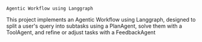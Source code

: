                                                                       Agentic Workflow using Langgraph
This project implements an Agentic Workflow using Langgraph, designed to split a user's query into subtasks using a PlanAgent, solve them with a ToolAgent, and refine or adjust tasks with a FeedbackAgent
